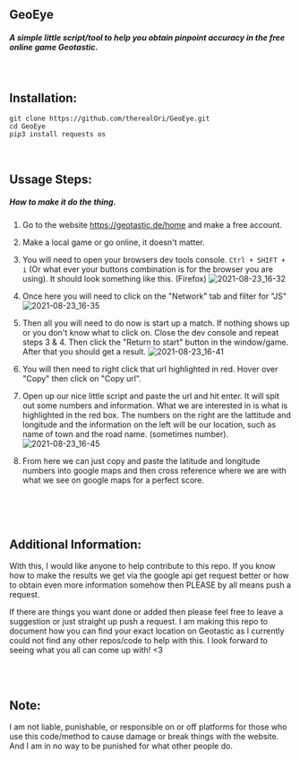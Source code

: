 <!--- Please note that anything in between these tags is a comment. -->

## GeoEye
##### A simple little script/tool to help you obtain pinpoint accuracy in the free online game Geotastic.
<br />

## Installation:
```
git clone https://github.com/therealOri/GeoEye.git
cd GeoEye
pip3 install requests os
```
<br />

## Ussage Steps:
##### How to make it do the thing.

1. Go to the website https://geotastic.de/home and make a free account.

2. Make a local game or go online, it doesn't matter.

3. You will need to open your browsers dev tools console. `Ctrl + SHIFT + i` (Or what ever your buttons combination is for the browser you are using).
It should look something like this. (Firefox)
![2021-08-23_16-32](https://user-images.githubusercontent.com/45724082/130527879-ca1770ee-df10-48c8-91de-4a8eae0fc969.png)

4. Once here you will need to click on the "Network" tab and filter for "JS"
![2021-08-23_16-35](https://user-images.githubusercontent.com/45724082/130528137-c74f9405-40aa-4329-8c35-cc0f62797a38.png)

5. Then all you will need to do now is start up a match. If nothing shows up or you don't know what to click on. Close the dev console and repeat steps 3 & 4. Then  click the "Return to start" button in the window/game. After that you should get a result.
![2021-08-23_16-41](https://user-images.githubusercontent.com/45724082/130528648-ec21f0c4-3d1c-495a-a289-d54ddb65a471.png)

6. You will then need to right click that url highlighted in red. Hover over "Copy" then click on "Copy url".
7. Open up our nice little script and paste the url and hit enter. It will spit out some numbers and information. What we are interested in is what is highlighted in the red box. The numbers on the right are the lattitude and longitude and the information on the left will be our location, such as name of town and the road name. (sometimes number).
![2021-08-23_16-45](https://user-images.githubusercontent.com/45724082/130529012-0000eddc-255a-4fe7-b835-a4a6732fc6b3.png)

8. From here we can just copy and paste the latitude and longitude numbers into google maps and then cross reference where we are with what we see on google maps for a perfect score.
<br />
<br />
<br />

## Additional Information:
With this, I would like anyone to help contribute to this repo. If you know how to make the results we get via the google api get request better or how to obtain even more information somehow then PLEASE by all means push a request.

If there are things you want done or added then please feel free to leave a suggestion or just straight up push a request.
I am making this repo to document how you can find your exact location on Geotastic as I currently could not find any other repos/code to help with this.
I look forward to seeing what you all can come up with! <3

<br />
<br />

## Note:
I am not liable, punishable, or responsible on or off platforms for those who use this code/method to cause damage or break things with the website. And I am in no way to be punished for what other people do.
